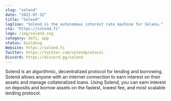 ```yaml
---
slug: "solend"
date: "2021-07-12"
title: "Solend"
logline: "Solend is the autonomous interest rate machine for Solana."
cta: "https://solend.fi"
logo: /img/solend.svg
category: defi, app
status: building
Website: https://solend.fi
Twitter: https://twitter.com/solendprotocol
Discord: https://discord.gg/solend
---
```

Solend is an algorithmic, decentralized protocol for lending and borrowing. Solend allows anyone with an internet connection to earn interest on their assets and manage collateralized loans. Using Solend, you can earn interest on deposits and borrow assets on the fastest, lowest fee, and most scalable lending protocol.


